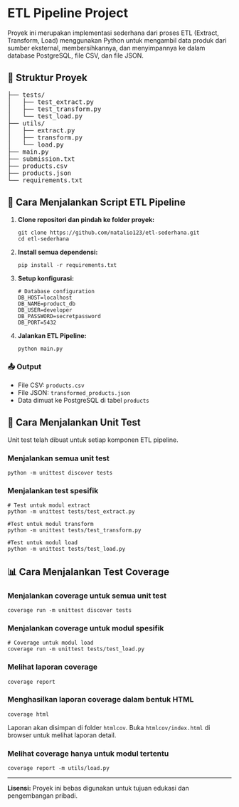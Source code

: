 <!DOCTYPE html>
<html lang="id">
<head>
  <meta charset="UTF-8">
  <title>ETL Pipeline Project</title>
</head>
<body>

<h1>ETL Pipeline Project</h1>

<p>Proyek ini merupakan implementasi sederhana dari proses ETL (Extract, Transform, Load) menggunakan Python untuk mengambil data produk dari sumber eksternal, membersihkannya, dan menyimpannya ke dalam database PostgreSQL, file CSV, dan file JSON.</p>

<h2>📁 Struktur Proyek</h2>
<pre>
├── tests/
│   ├── test_extract.py
│   ├── test_transform.py
│   └── test_load.py
├── utils/
│   ├── extract.py
│   ├── transform.py
│   └── load.py
├── main.py
├── submission.txt
├── products.csv
├── products.json
└── requirements.txt
</pre>

<h2>🚀 Cara Menjalankan Script ETL Pipeline</h2>

<ol>
  <li><strong>Clone repositori dan pindah ke folder proyek:</strong>
      <pre><code>git clone https://github.com/natalio123/etl-sederhana.git
cd etl-sederhana</code></pre>
  </li>
  <li><strong>Install semua dependensi:</strong><br>
    <pre><code>pip install -r requirements.txt</code></pre>
  </li>

  <li><strong>Setup konfigurasi:</strong>
     <pre><code># Database configuration
DB_HOST=localhost
DB_NAME=product_db
DB_USER=developer
DB_PASSWORD=secretpassword
DB_PORT=5432</code></pre>
  </li>
      
  <li><strong>Jalankan ETL Pipeline:</strong>
    <pre><code>python main.py</code></pre>
  </li>
</ol>
<h3>📤 Output</h3>
<ul>
  <li>File CSV: <code>products.csv</code></li>
  <li>File JSON: <code>transformed_products.json</code></li>
  <li>Data dimuat ke PostgreSQL di tabel <code>products</code></li>
</ul>

<h2>🧪 Cara Menjalankan Unit Test</h2>

<p>Unit test telah dibuat untuk setiap komponen ETL pipeline.</p>

<h3>Menjalankan semua unit test</h3>
<pre><code>python -m unittest discover tests</code></pre>

<h3>Menjalankan test spesifik</h3>
<pre><code># Test untuk modul extract
python -m unittest tests/test_extract.py
</code></pre>

<pre><code>#Test untuk modul transform
python -m unittest tests/test_transform.py
</code></pre>

<pre><code>#Test untuk modul load
python -m unittest tests/test_load.py
</code></pre>

<h2>📊 Cara Menjalankan Test Coverage</h2>

<h3>Menjalankan coverage untuk semua unit test</h3>
<pre><code>coverage run -m unittest discover tests</code></pre>

<h3>Menjalankan coverage untuk modul spesifik</h3>
<pre><code># Coverage untuk modul load
coverage run -m unittest tests/test_load.py</code></pre>

<h3>Melihat laporan coverage</h3>
<pre><code>coverage report</code></pre>

<h3>Menghasilkan laporan coverage dalam bentuk HTML</h3>
<pre><code>coverage html</code></pre>
<p>Laporan akan disimpan di folder <code>htmlcov</code>. Buka <code>htmlcov/index.html</code> di browser untuk melihat laporan detail.</p>

<h3>Melihat coverage hanya untuk modul tertentu</h3>
<pre><code>coverage report -m utils/load.py</code></pre>

<hr>
<p><strong>Lisensi:</strong> Proyek ini bebas digunakan untuk tujuan edukasi dan pengembangan pribadi.</p>

</body>
</html>

